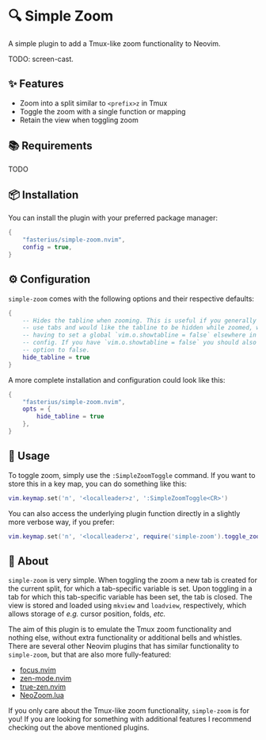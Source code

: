 # 🔍 Simple Zoom

A simple plugin to add a Tmux-like zoom functionality to Neovim.

TODO: screen-cast.

## ✨ Features

 - Zoom into a split similar to `<prefix>z` in Tmux
 - Toggle the zoom with a single function or mapping
 - Retain the view when toggling zoom

## 📚 Requirements

TODO

## 📦 Installation

You can install the plugin with your preferred package manager:

```lua
{
    "fasterius/simple-zoom.nvim",
    config = true,
}
```

## ⚙️ Configuration

`simple-zoom` comes with the following options and their respective defaults:

```lua
{
    -- Hides the tabline when zooming. This is useful if you generally don't
    -- use tabs and would like the tabline to be hidden while zoomed, while not
    -- having to set a global `vim.o.showtabline = false` elsewhere in your
    -- config. If you have `vim.o.showtabline = false` you should also set this
    -- option to false.
    hide_tabline = true
}
```

A more complete installation and configuration could look like this:

```lua
{
    "fasterius/simple-zoom.nvim",
    opts = {
        hide_tabline = true
    },
}
```

## 🚀 Usage

To toggle zoom, simply use the `:SimpleZoomToggle` command. If you want to store
this in a key map, you can do something like this:

```lua
vim.keymap.set('n', '<localleader>z', ':SimpleZoomToggle<CR>')
```

You can also access the underlying plugin function directly in a slightly more
verbose way, if you prefer:

```lua
vim.keymap.set('n', '<localleader>z', require('simple-zoom').toggle_zoom)
```

## 📕 About

`simple-zoom` is very simple. When toggling the zoom a new tab is created for
the current split, for which a tab-specific variable is set. Upon toggling in a
tab for which this tab-specific variable has been set, the tab is closed. The
view is stored and loaded using `mkview` and `loadview`, respectively, which
allows storage of _e.g._ cursor position, folds, _etc._

The aim of this plugin is to emulate the Tmux zoom functionality and nothing
else, without extra functionality or additional bells and whistles. There are
several other Neovim plugins that has similar functionality to `simple-zoom`,
but that are also more fully-featured:

 - [focus.nvim](https://github.com/nvim-focus/focus.nvim)
 - [zen-mode.nvim](https://github.com/folke/zen-mode.nvim)
 - [true-zen.nvim](https://github.com/pocco81/true-zen.nvim)
 - [NeoZoom.lua](https://github.com/nyngwang/NeoZoom.lua/tree/main)

If you only care about the Tmux-like zoom functionality, `simple-zoom` is for
you! If you are looking for something with additional features I recommend
checking out the above mentioned plugins.
